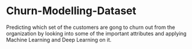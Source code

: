 # Churn-Modelling-Dataset
Predicting which set of the customers are gong to churn out from the organization by looking into some of the important attributes and applying Machine Learning and Deep Learning on it.
